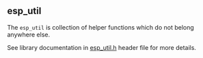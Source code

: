 ## esp_util

The `esp_util` is collection of helper functions which do not belong anywhere 
else. 

See library documentation in [esp_util.h](esp_util.h) header file 
for more details.
